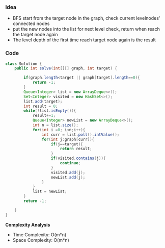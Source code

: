### Idea
- BFS start from the target node in the graph, check current levelnodes' connected nodes 
- put the new nodes into the list for next level check, return when reach the target node again
- The level depth of the first time reach target node again is the result
### Code

```java
class Solution {
    public int solve(int[][] graph, int target) {

        if(graph.length<target || graph[target].length==0){
            return -1;
        }
        Queue<Integer> list = new ArrayDeque<>();
        Set<Integer> visited = new HashSet<>();
        list.add(target);
        int result = 0;
        while(!list.isEmpty()){
            result+=1;
            Queue<Integer> newList = new ArrayDeque<>();
            int n = list.size();
            for(int i =0; i<n;i++){
                int curr = list.poll().intValue();
                for(int j:graph[curr]){
                    if(j==target){
                        return result;
                    }
                    if(visited.contains(j)){
                        continue;
                    }
                    visited.add(j);
                    newList.add(j);
                }
            }
            list = newList;
        }
        return -1;

    }
}

```

**Complexity Analysis**

- Time Complexity: O(m*n)
- Space Complexity: O(m*n)
